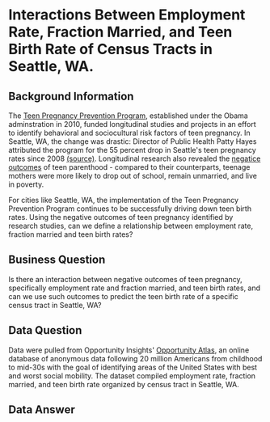 # Interactions Between Employment Rate, Fraction Married, and Teen Birth Rate of Census Tracts in Seattle, WA. 
## Background Information
The [Teen Pregnancy Prevention Program](https://opa.hhs.gov/grant-programs/teen-pregnancy-prevention-program-tpp/about-tpp), established under the Obama adminstration in 2010, funded longitudinal studies and projects in an effort to identify behavioral and sociocultural risk factors of teen pregnancy. In Seattle, WA, the change was drastic: Director of Public Health Patty Hayes attributed the program for the 55 percent drop in Seattle's teen pregnancy rates since 2008 [(source)](https://www.bloomberg.com/news/articles/2017-08-15/cities-fight-cuts-to-teen-pregnancy-prevention-program). Longitudinal research also revealed the [negatice outcomes](http://www.urbanchildinstitute.org/articles/research-to-policy/overviews/children-do-better-when-theyre-not-raised-by-children) of teen parenthood - compared to their counterparts, teenage mothers were more likely to drop out of school, remain unmarried, and live in poverty.

For cities like Seattle, WA, the implementation of the Teen Pregnancy Prevention Program continues to be successfully driving down teen birth rates. Using the negative outcomes of teen pregnancy identified by research studies, can we define a relationship between employment rate, fraction married and teen birth rates? 

## Business Question
Is there an interaction between negative outcomes of teen pregnancy, specifically employment rate and fraction married, and teen birth rates, and can we use such outcomes to predict the teen birth rate of a specific census tract in Seattle, WA?

## Data Question
Data were pulled from Opportunity Insights' [Opportunity Atlas](https://www.opportunityatlas.org/), an online database of anonymous data following 20 million Americans from childhood to mid-30s with the goal of identifying areas of the United States with best and worst social mobility. The dataset compiled employment rate, fraction married, and teen birth rate organized by census tract in Seattle, WA. 

## Data Answer
